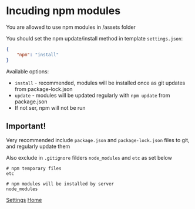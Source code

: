
# Incuding npm modules

You are allowed to use npm modules in /assets folder

You should set the npm update/install method in template `settings.json`:

```json
{
    "npm": "install"
}
```

Available options:

- `install` - recommended, modules will be installed once as git updates from package-lock.json
- `update` - modules will be updated regularly with `npm update` from package.json
- If not ser, npm will not be run

## Important!

Very recommended include `package.json` and `package-lock.json` files to git, and regularly update them

Also exclude in `.gitignore` filders `node_modules` and `etc` as set below

```
# npm temporary files
etc

# npm modules will be installed by server
node_modules
```


[Settings](settings.md)
[Home](../index.md)
